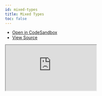 ```yaml
---
id: mixed-types
title: Mixed Types
toc: false
---
```


- [Open in CodeSandbox](https://codesandbox.io/s/github/tannerlinsley/react-charts/tree/next/examples/mixed-types)
- [View Source](https://github.com/tannerlinsley/react-charts/tree/next/examples/mixed-types)

<iframe
  src="https://codesandbox.io/embed/github/tannerlinsley/react-charts/tree/next/examples/mixed-types?autoresize=1&fontsize=14&theme=dark"
  title="tannerlinsley/react-charts: mixed-types"
  sandbox="allow-forms allow-modals allow-popups allow-presentation allow-same-origin allow-scripts"
  style={{
    width: '100%',
    height: '80vh',
    border: '0',
    borderRadius: 8,
    overflow: 'hidden',
    position: 'static',
    zIndex: 0,
  }}
></iframe>
